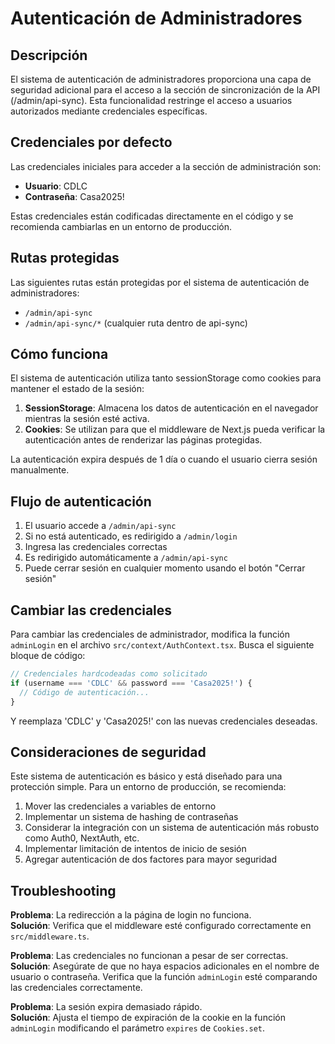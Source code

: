 # Autenticación de Administradores

## Descripción

El sistema de autenticación de administradores proporciona una capa de seguridad adicional para el acceso a la sección de sincronización de la API (/admin/api-sync). Esta funcionalidad restringe el acceso a usuarios autorizados mediante credenciales específicas.

## Credenciales por defecto

Las credenciales iniciales para acceder a la sección de administración son:
- **Usuario**: CDLC
- **Contraseña**: Casa2025!

Estas credenciales están codificadas directamente en el código y se recomienda cambiarlas en un entorno de producción.

## Rutas protegidas

Las siguientes rutas están protegidas por el sistema de autenticación de administradores:
- `/admin/api-sync`
- `/admin/api-sync/*` (cualquier ruta dentro de api-sync)

## Cómo funciona

El sistema de autenticación utiliza tanto sessionStorage como cookies para mantener el estado de la sesión:

1. **SessionStorage**: Almacena los datos de autenticación en el navegador mientras la sesión esté activa.
2. **Cookies**: Se utilizan para que el middleware de Next.js pueda verificar la autenticación antes de renderizar las páginas protegidas.

La autenticación expira después de 1 día o cuando el usuario cierra sesión manualmente.

## Flujo de autenticación

1. El usuario accede a `/admin/api-sync`
2. Si no está autenticado, es redirigido a `/admin/login`
3. Ingresa las credenciales correctas
4. Es redirigido automáticamente a `/admin/api-sync`
5. Puede cerrar sesión en cualquier momento usando el botón "Cerrar sesión"

## Cambiar las credenciales

Para cambiar las credenciales de administrador, modifica la función `adminLogin` en el archivo `src/context/AuthContext.tsx`. Busca el siguiente bloque de código:

```javascript
// Credenciales hardcodeadas como solicitado
if (username === 'CDLC' && password === 'Casa2025!') {
  // Código de autenticación...
}
```

Y reemplaza 'CDLC' y 'Casa2025!' con las nuevas credenciales deseadas.

## Consideraciones de seguridad

Este sistema de autenticación es básico y está diseñado para una protección simple. Para un entorno de producción, se recomienda:

1. Mover las credenciales a variables de entorno
2. Implementar un sistema de hashing de contraseñas
3. Considerar la integración con un sistema de autenticación más robusto como Auth0, NextAuth, etc.
4. Implementar limitación de intentos de inicio de sesión
5. Agregar autenticación de dos factores para mayor seguridad

## Troubleshooting

**Problema**: La redirección a la página de login no funciona.  
**Solución**: Verifica que el middleware esté configurado correctamente en `src/middleware.ts`.

**Problema**: Las credenciales no funcionan a pesar de ser correctas.  
**Solución**: Asegúrate de que no haya espacios adicionales en el nombre de usuario o contraseña. Verifica que la función `adminLogin` esté comparando las credenciales correctamente.

**Problema**: La sesión expira demasiado rápido.  
**Solución**: Ajusta el tiempo de expiración de la cookie en la función `adminLogin` modificando el parámetro `expires` de `Cookies.set`. 
